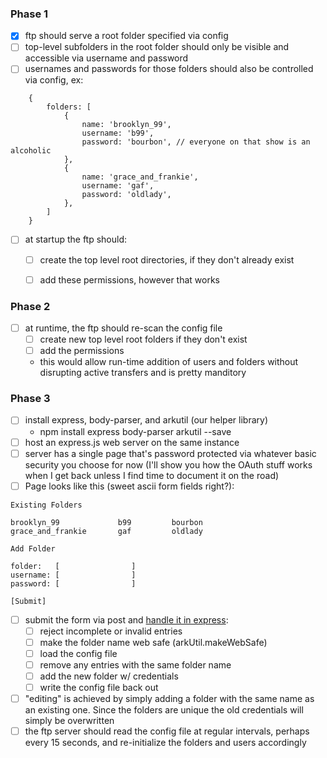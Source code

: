 ### Phase 1

- [x] ftp should serve a root folder specified via config
- [ ] top-level subfolders in the root folder should only be visible and accessible via username and password
- [ ] usernames and passwords for those folders should also be controlled via config, ex:

```
	{
		folders: [
			{
				name: 'brooklyn_99',
				username: 'b99',
				password: 'bourbon', // everyone on that show is an alcoholic
			},
			{
				name: 'grace_and_frankie',
				username: 'gaf',
				password: 'oldlady',
			},
		]
	}
```

- [ ] at startup the ftp should:
	- [ ] create the top level root directories, if they don't already exist
	- [ ] add these permissions, however that works


### Phase 2

- [ ] at runtime, the ftp should re-scan the config file
	- [ ] create new top level root folders if they don't exist
	- [ ] add the permissions
	- this would allow run-time addition of users and folders without disrupting active transfers and is pretty manditory

### Phase 3

- [ ] install express, body-parser, and arkutil (our helper library)
	- npm install express body-parser arkutil --save
- [ ] host an express.js web server on the same instance
- [ ] server has a single page that's password protected via whatever basic security you choose for now (I'll show you how the OAuth stuff works when I get back unless I find time to document it on the road)
- [ ] Page looks like this (sweet ascii form fields right?):

```
Existing Folders

brooklyn_99				b99			bourbon
grace_and_frankie		gaf			oldlady

Add Folder

folder:   [                ]
username: [                ]
password: [                ]

[Submit]
```

- [ ] submit the form via post and <a href="http://code.runnable.com/U0sU598vXio2uD-1/example-reading-form-input-with-express-4-0-and-body-parser-for-node-js">handle it in express</a>:
	- [ ] reject incomplete or invalid entries
	- [ ] make the folder name web safe (arkUtil.makeWebSafe)
	- [ ] load the config file
	- [ ] remove any entries with the same folder name
	- [ ] add the new folder w/ credentials
	- [ ] write the config file back out
- [ ] "editing" is achieved by simply adding a folder with the same name as an existing one.  Since the folders are unique the old credentials will simply be overwritten
- [ ] the ftp server should read the config file at regular intervals, perhaps every 15 seconds, and re-initialize the folders and users accordingly
